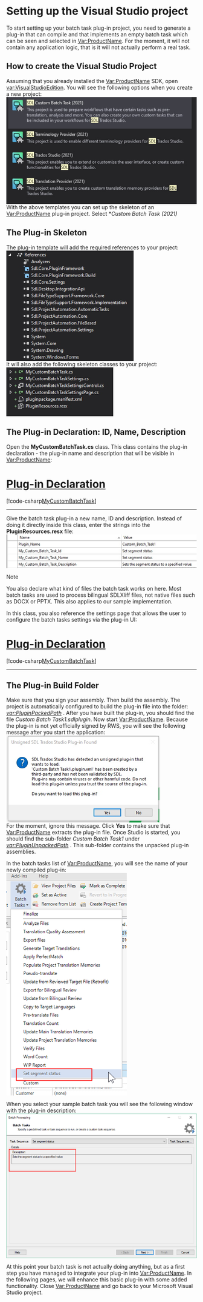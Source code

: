 Setting up the Visual Studio project
====================================
To start setting up your batch task plug-in project, you need to generate a plug-in that can compile and that implements an empty batch task which can be seen and selected in <Var:ProductName>. For the moment, it will not contain any application logic, that is it will not actually perform a real task.

How to create the Visual Studio Project
----------------------------------
Assuming that you already installed the <Var:ProductName> SDK, open <var:VisualStudioEdition>. You will see the following options when you create a new project:
<img style="display:block; " src="images/CustomBatchTemplate.jpg" />
With the above templates you can set up the skeleton of an <Var:ProductName> plug-in project. Select **Custom Batch Task (2021)*

The Plug-in Skeleton
-------------------------------------
The plug-in template will add the required references to your project:
<img style="display:block; " src="images/References.jpg" />
It will also add the following skeleton classes to your project:
<img style="display:block; " src="images/Stubs.jpg" />

The Plug-in Declaration: ID, Name, Description</title>
--------------------------------
Open the **MyCustomBatchTask.cs** class. This class contains the plug-in declaration - the plug-in name and description that will be visible in <Var:ProductName>:
# [Plug-in Declaration](#tab/tabid-1)
[!code-csharp[MyCustomBatchTask](code_samples/MyCustomBatchTask.cs#L16-L20)]
***
Give the batch task plug-in a new name, ID and description. Instead of doing it directly inside this class, enter the strings into the **PluginResources.resx** file:
<img style="display:block; " src="images/Resource.jpg" />

> [!NOTE]
> You also declare what kind of files the batch task works on here. Most batch tasks are used to process bilingual SDLXliff files, not native files such as DOCX or PPTX. This also applies to our sample implementation.


In this class, you also reference the settings page that allows the user to configure the batch tasks settings via the plug-in UI:
# [Plug-in Declaration](#tab/tabid-1)
[!code-csharp[MyCustomBatchTask](code_samples/MyCustomBatchTask.cs#L24-L26)]
***

The Plug-in Build Folder
---------------------------------------------
Make sure that you sign your assembly. Then build the assembly. The project is automatically configured to build the plug-in file into the folder: <em> <var:PluginPackedPath> </em>. After you have built the plug-in, you should find the file *Custom Batch Task1.sdlplugin*. Now start <Var:ProductName>. Because the plug-in is not yet officially signed by RWS, you will see the following message after you start the application:
<img style="display:block; " src="images/Plugin_NotSigned.jpg" />
For the moment, ignore this message. Click **Yes** to make sure that <Var:ProductName> extracts the plug-in file. Once Studio is started, you should find the sub-folder *Custom Batch Task1* under <em> <var:PluginUnpackedPath> </em>. This sub-folder contains the unpacked plug-in assemblies.

In the batch tasks list of <Var:ProductName>, you will see the name of your newly compiled plug-in:
<img style="display:block; " src="images/SampleTaskName.jpg" />

When you select your sample batch task you will see the following window with the plug-in description:
<img style="display:block; " src="images/SampleTaskDescription.jpg" />

At this point your batch task is not actually doing anything, but as a first step you have managed to integrate your plug-in into <Var:ProductName>. In the following pages, we will enhance this basic plug-in with some added functionality. Close <Var:ProductName> and go back to your Microsoft Visual Studio project.
